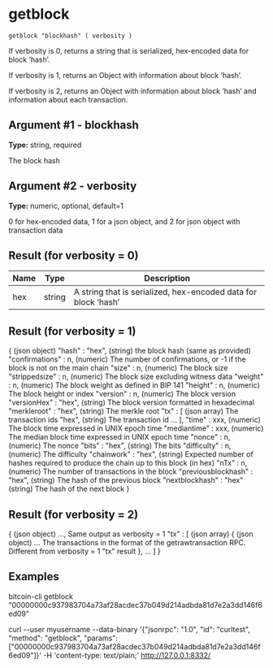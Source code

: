 # getblock

`getblock "blockhash" ( verbosity )`

If verbosity is 0, returns a string that is serialized, hex-encoded data for block ‘hash’.

If verbosity is 1, returns an Object with information about block ‘hash’.

If verbosity is 2, returns an Object with information about block ‘hash’ and information about each transaction.

## Argument #1 - blockhash

**Type:** string, required

The block hash

## Argument #2 - verbosity

**Type:** numeric, optional, default=1

0 for hex-encoded data, 1 for a json object, and 2 for json object with transaction data

## Result (for verbosity = 0)

| Name | Type   | Description                                                    |
| ---- | ------ | -------------------------------------------------------------- |
| hex  | string | A string that is serialized, hex-encoded data for block ‘hash’ |

## Result (for verbosity = 1)

{                                 (json object)
  "hash" : "hex",                 (string) the block hash (same as provided)
  "confirmations" : n,            (numeric) The number of confirmations, or -1 if the block is not on the main chain
  "size" : n,                     (numeric) The block size
  "strippedsize" : n,             (numeric) The block size excluding witness data
  "weight" : n,                   (numeric) The block weight as defined in BIP 141
  "height" : n,                   (numeric) The block height or index
  "version" : n,                  (numeric) The block version
  "versionHex" : "hex",           (string) The block version formatted in hexadecimal
  "merkleroot" : "hex",           (string) The merkle root
  "tx" : [                        (json array) The transaction ids
    "hex",                        (string) The transaction id
    ...
  ],
  "time" : xxx,                   (numeric) The block time expressed in UNIX epoch time
  "mediantime" : xxx,             (numeric) The median block time expressed in UNIX epoch time
  "nonce" : n,                    (numeric) The nonce
  "bits" : "hex",                 (string) The bits
  "difficulty" : n,               (numeric) The difficulty
  "chainwork" : "hex",            (string) Expected number of hashes required to produce the chain up to this block (in hex)
  "nTx" : n,                      (numeric) The number of transactions in the block
  "previousblockhash" : "hex",    (string) The hash of the previous block
  "nextblockhash" : "hex"         (string) The hash of the next block
}

## Result (for verbosity = 2)

{             (json object)
  ...,        Same output as verbosity = 1
  "tx" : [    (json array)
    {         (json object)
      ...     The transactions in the format of the getrawtransaction RPC. Different from verbosity = 1 "tx" result
    },
    ...
  ]
}

## Examples

bitcoin-cli getblock "00000000c937983704a73af28acdec37b049d214adbda81d7e2a3dd146f6ed09"

curl --user myusername --data-binary '{"jsonrpc": "1.0", "id": "curltest", "method": "getblock", "params": ["00000000c937983704a73af28acdec37b049d214adbda81d7e2a3dd146f6ed09"]}' -H 'content-type: text/plain;' http://127.0.0.1:8332/